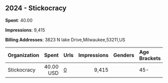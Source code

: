 ## 2024 - Stickocracy 
**Spent**: 40.00

**Impressions**: 9,415

**Billing Addresses**: 3823 N lake Drive,Milwaukee,53211,US

|Organization|Spent|Urls|Impressions|Genders|Age Brackets|Country Codes|
|:---|---:|:---|---:|:---|:---|:---|
|Stickocracy|40.00 USD|[0](https://www.snap.com/political-ads/asset/b00cec66b4caa91e97a03c545a6fe0a4b005591ed0b831ae399819be7432fae9?mediaType=jpeg)|9,415||45-|united states|
